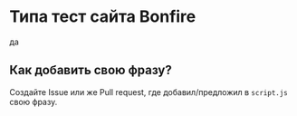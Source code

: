 # Типа тест сайта Bonfire

да

## Как добавить свою фразу?

Создайте Issue или же Pull request, где добавил/предложил в `script.js` свою фразу.
